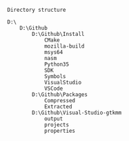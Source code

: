 ```
Directory structure
```

	D:\
		D:\Github
			D:\Github\Install
				CMake
				mozilla-build
				msys64
				nasm
				Python35
				SDK
				Symbols
				VisualStudio
				VSCode
			D:\Github\Packages
				Compressed
				Extracted
			D:\Github\Visual-Studio-gtkmm
				output
				projects
				properties
			
			